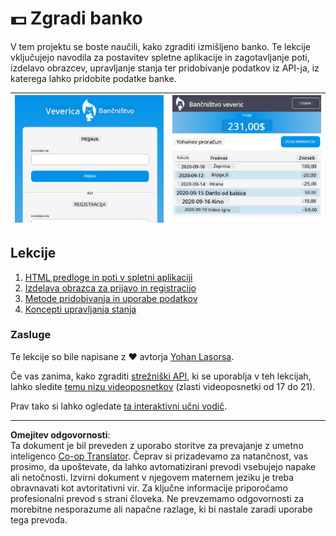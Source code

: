 <!--
CO_OP_TRANSLATOR_METADATA:
{
  "original_hash": "830359535306594b448db6575ce5cdee",
  "translation_date": "2025-08-27T22:00:25+00:00",
  "source_file": "7-bank-project/README.md",
  "language_code": "sl"
}
-->
# :dollar: Zgradi banko

V tem projektu se boste naučili, kako zgraditi izmišljeno banko. Te lekcije vključujejo navodila za postavitev spletne aplikacije in zagotavljanje poti, izdelavo obrazcev, upravljanje stanja ter pridobivanje podatkov iz API-ja, iz katerega lahko pridobite podatke banke.

| ![Screen1](../../../translated_images/screen1.baccbba0f1f93364672eb250d2fbd21574bb1caf79a2155022dc098a741cbdfe.sl.png) | ![Screen2](../../../translated_images/screen2.123c82a831a1d14ab2061994be2fa5de9cec1ce651047217d326d4773a6348e4.sl.png) |
|--------------------------------|--------------------------------|

## Lekcije

1. [HTML predloge in poti v spletni aplikaciji](1-template-route/README.md)
2. [Izdelava obrazca za prijavo in registracijo](2-forms/README.md)
3. [Metode pridobivanja in uporabe podatkov](3-data/README.md)
4. [Koncepti upravljanja stanja](4-state-management/README.md)

### Zasluge

Te lekcije so bile napisane z :hearts: avtorja [Yohan Lasorsa](https://twitter.com/sinedied).

Če vas zanima, kako zgraditi [strežniški API](/7-bank-project/api/README.md), ki se uporablja v teh lekcijah, lahko sledite [temu nizu videoposnetkov](https://aka.ms/NodeBeginner) (zlasti videoposnetki od 17 do 21).

Prav tako si lahko ogledate [ta interaktivni učni vodič](https://aka.ms/learn/express-api).

---

**Omejitev odgovornosti**:  
Ta dokument je bil preveden z uporabo storitve za prevajanje z umetno inteligenco [Co-op Translator](https://github.com/Azure/co-op-translator). Čeprav si prizadevamo za natančnost, vas prosimo, da upoštevate, da lahko avtomatizirani prevodi vsebujejo napake ali netočnosti. Izvirni dokument v njegovem maternem jeziku je treba obravnavati kot avtoritativni vir. Za ključne informacije priporočamo profesionalni prevod s strani človeka. Ne prevzemamo odgovornosti za morebitne nesporazume ali napačne razlage, ki bi nastale zaradi uporabe tega prevoda.